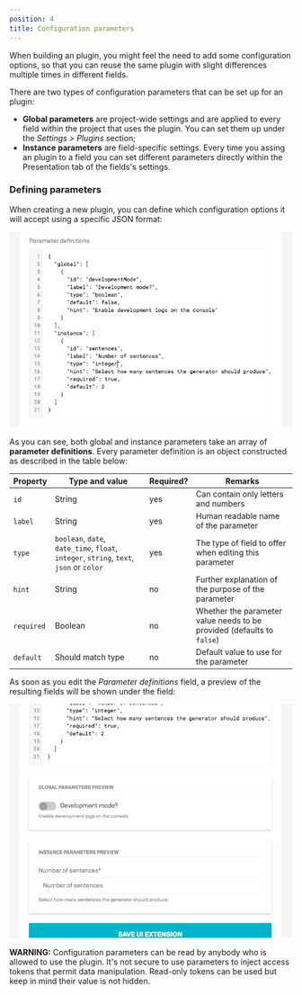 ```yaml
---
position: 4
title: Configuration parameters
---
```


When building an plugin, you might feel the need to add some configuration options, so that you can reuse the same plugin with slight differences multiple times in different fields.

There are two types of configuration parameters that can be set up for an plugin:

* **Global parameters** are project-wide settings and are applied to every field within the project that uses the plugin. You can set them up under the *Settings > Plugins* section;
* **Instance parameters** are field-specific settings. Every time you assing an plugin to a field you can set different parameters directly within the Presentation tab of the fields's settings.

### Defining parameters

When creating a new plugin, you can define which configuration options it will accept using a specific JSON format:

![foo](../images/plugins/parameters.png)

As you can see, both global and instance parameters take an array of **parameter definitions**. Every parameter definition is an object constructed as described in the table below:

Property    | Type and value                               | Required? | Remarks
------------|----------------------------------------------|-----------|--------
`id`        | String                                       | yes       | Can contain only letters and numbers
`label`     | String                                       | yes       | Human readable name of the parameter
`type`      | `boolean`, `date`, `date_time`, `float`, `integer`, `string`, `text`, `json` or `color` | yes | The type of field to offer when editing this parameter
`hint`      | String                                       | no        | Further explanation of the purpose of the parameter
`required`  | Boolean                                      | no        | Whether the parameter value needs to be provided (defaults to `false`)
`default`   | Should match type                            | no        | Default value to use for the parameter

As soon as you edit the *Parameter definitions* field, a preview of the resulting fields will be shown under the field:

![foo](../images/plugins/parameters-preview.png)

**WARNING:** Configuration parameters can be read by anybody who is allowed to use the plugin. It's not secure to use parameters to inject access tokens that permit data manipulation. Read-only tokens can be used but keep in mind their value is not hidden.
